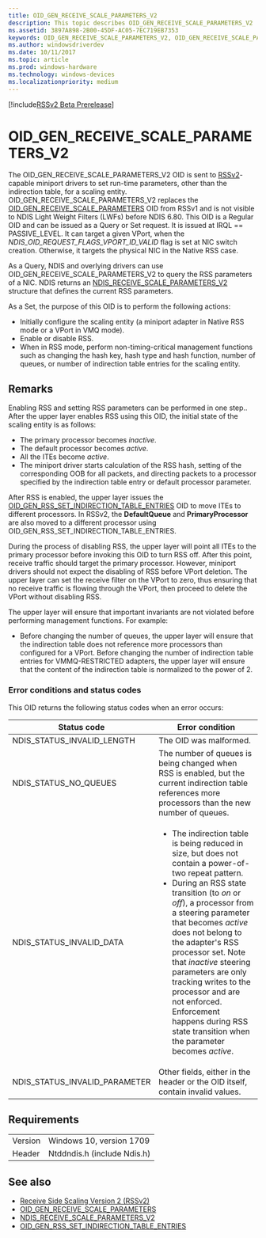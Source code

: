 ```yaml
---
title: OID_GEN_RECEIVE_SCALE_PARAMETERS_V2
description: This topic describes OID_GEN_RECEIVE_SCALE_PARAMETERS_V2
ms.assetid: 3897A898-2B00-45DF-AC05-7EC719EB7353
keywords: OID_GEN_RECEIVE_SCALE_PARAMETERS_V2, OID_GEN_RECEIVE_SCALE_PARAMETERS_V2 RSSv2
ms.author: windowsdriverdev
ms.date: 10/11/2017
ms.topic: article
ms.prod: windows-hardware
ms.technology: windows-devices
ms.localizationpriority: medium
---
```


[!include[RSSv2 Beta Prerelease](../rssv2-beta-prerelease.md)]

# OID_GEN_RECEIVE_SCALE_PARAMETERS_V2

The OID_GEN_RECEIVE_SCALE_PARAMETERS_V2 OID is sent to [RSSv2](receive-side-scaling-version-2-rssv2-.md)-capable miniport drivers to set run-time parameters, other than the indirection table, for a scaling entity. OID_GEN_RECEIVE_SCALE_PARAMETERS_V2 replaces the [OID_GEN_RECEIVE_SCALE_PARAMETERS](oid-gen-receive-scale-parameters.md) OID from RSSv1 and is not visible to NDIS Light Weight Filters (LWFs) before NDIS 6.80. This OID is a Regular OID and can be issued as a Query or Set request. It is issued at IRQL == PASSIVE_LEVEL. It can target a given VPort, when the *NDIS_OID_REQUEST_FLAGS_VPORT_ID_VALID* flag is set at NIC switch creation. Otherwise, it targets the physical NIC in the Native RSS case.

As a Query, NDIS and overlying drivers can use OID_GEN_RECEIVE_SCALE_PARAMETERS_V2 to query the RSS parameters of a NIC. NDIS returns an [NDIS_RECEIVE_SCALE_PARAMETERS_V2](https://msdn.microsoft.com/library/windows/hardware/96EAB6EE-BF9A-46AD-8DED-5D9BD2B6F219) structure that defines the current RSS parameters.

As a Set, the purpose of this OID is to perform the following actions:

- Initially configure the scaling entity (a miniport adapter in Native RSS mode or a VPort in VMQ mode).
- Enable or disable RSS.
- When in RSS mode, perform non-timing-critical management functions such as changing the hash key, hash type and hash function, number of queues, or number of indirection table entries for the scaling entity.

## Remarks

Enabling RSS and setting RSS parameters can be performed in one step.. After the upper layer enables RSS using this OID, the initial state of the scaling entity is as follows:

- The primary processor becomes *inactive*.
- The default processor becomes *active*.
- All the ITEs become *active*.
- The miniport driver starts calculation of the RSS hash, setting of the corresponding OOB for all packets, and directing packets to a processor specified by the indirection table entry or default processor parameter.

After RSS is enabled, the upper layer issues the [OID_GEN_RSS_SET_INDIRECTION_TABLE_ENTRIES](oid-gen-rss-set-indirection-table-entries.md) OID to move ITEs to different processors. In RSSv2, the **DefaultQueue** and **PrimaryProcessor** are also moved to a different processor using OID_GEN_RSS_SET_INDIRECTION_TABLE_ENTRIES.

During the process of disabling RSS, the upper layer will point all ITEs to the primary processor before invoking this OID to turn RSS off. After this point, receive traffic should target the primary processor. However, miniport drivers should not expect the disabling of RSS before VPort deletion. The upper layer can set the receive filter on the VPort to zero, thus ensuring that no receive traffic is flowing through the VPort, then proceed to delete the VPort without disabling RSS.

The upper layer will ensure that important invariants are not violated before performing management functions. For example:

- Before changing the number of queues, the upper layer will ensure that the indirection table does not reference more processors than configured for a VPort.
Before changing the number of indirection table entries for VMMQ-RESTRICTED adapters, the upper layer will ensure that the content of the indirection table is normalized to the power of 2.

### Error conditions and status codes

This OID returns the following status codes when an error occurs:

| Status code | Error condition |
| --- | --- |
| NDIS_STATUS_INVALID_LENGTH | The OID was malformed. |
| NDIS_STATUS_NO_QUEUES | The number of queues is being changed when RSS is enabled, but the current indirection table references more processors than the new number of queues. |
| NDIS_STATUS_INVALID_DATA | <ul><li>The indirection table is being reduced in size, but does not contain a power-of-two repeat pattern.</li><li>During an RSS state transition (to *on* or *off*), a processor from a steering parameter that becomes *active* does not belong to the adapter's RSS processor set. Note that *inactive* steering parameters are only tracking writes to the processor and are not enforced. Enforcement happens during RSS state transition when the parameter becomes *active*.</li></ul> |
| NDIS_STATUS_INVALID_PARAMETER | Other fields, either in the header or the OID itself, contain invalid values. |

## Requirements

| | |
| --- | --- |
| Version | Windows 10, version 1709 |
| Header | Ntddndis.h (include Ndis.h) |

## See also

- [Receive Side Scaling Version 2 (RSSv2)](receive-side-scaling-version-2-rssv2-.md)
- [OID_GEN_RECEIVE_SCALE_PARAMETERS](oid-gen-receive-scale-parameters.md)
- [NDIS_RECEIVE_SCALE_PARAMETERS_V2](https://msdn.microsoft.com/library/windows/hardware/96EAB6EE-BF9A-46AD-8DED-5D9BD2B6F219)
- [OID_GEN_RSS_SET_INDIRECTION_TABLE_ENTRIES](oid-gen-rss-set-indirection-table-entries.md)

